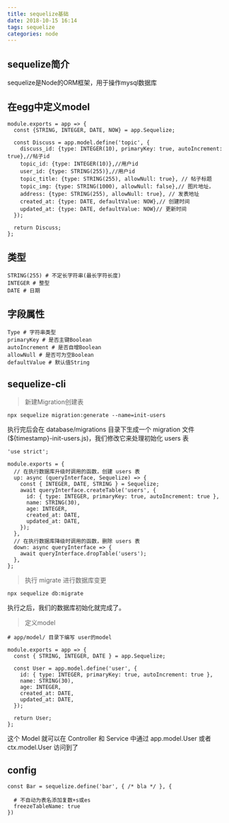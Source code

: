 ```yaml
---
title: sequelize基础
date: 2018-10-15 16:14
tags: sequelize
categories: node
---
```



## sequelize简介

sequelize是Node的ORM框架，用于操作mysql数据库


<div><!-- more--></div>

## 在egg中定义model


```
module.exports = app => {
  const {STRING, INTEGER, DATE, NOW} = app.Sequelize;

  const Discuss = app.model.define('topic', {
    discuss_id: {type: INTEGER(10), primaryKey: true, autoIncrement: true},//帖子id
    topic_id: {type: INTEGER(10)},//用户id
    user_id: {type: STRING(255)},//用户id
    topic_title: {type: STRING(255), allowNull: true}, // 帖子标题
    topic_img: {type: STRING(1000), allowNull: false},// 图片地址，
    address: {type: STRING(255), allowNull: true}, // 发表地址
    created_at: {type: DATE, defaultValue: NOW},// 创建时间
    updated_at: {type: DATE, defaultValue: NOW}// 更新时间
  });

  return Discuss;
};
```

## 类型


```
STRING(255) # 不定长字符串(最长字符长度)
INTEGER # 整型
DATE # 日期
```

## 字段属性


```
Type # 字符串类型
primaryKey # 是否主键Boolean
autoIncrement # 是否自增Boolean
allowNull # 是否可为空Boolean  
defaultValue # 默认值String
```


## sequelize-cli

> 新建Migration创建表

`npx sequelize migration:generate --name=init-users`

执行完后会在 database/migrations 目录下生成一个 migration 文件(${timestamp}-init-users.js)，我们修改它来处理初始化 users 表


```
'use strict';

module.exports = {
  // 在执行数据库升级时调用的函数，创建 users 表
  up: async (queryInterface, Sequelize) => {
    const { INTEGER, DATE, STRING } = Sequelize;
    await queryInterface.createTable('users', {
      id: { type: INTEGER, primaryKey: true, autoIncrement: true },
      name: STRING(30),
      age: INTEGER,
      created_at: DATE,
      updated_at: DATE,
    });
  },
  // 在执行数据库降级时调用的函数，删除 users 表
  down: async queryInterface => {
    await queryInterface.dropTable('users');
  },
};
```

> 执行 migrate 进行数据库变更

`npx sequelize db:migrate`

执行之后，我们的数据库初始化就完成了。

> 定义model


```
# app/model/ 目录下编写 user的model

module.exports = app => {
  const { STRING, INTEGER, DATE } = app.Sequelize;

  const User = app.model.define('user', {
    id: { type: INTEGER, primaryKey: true, autoIncrement: true },
    name: STRING(30),
    age: INTEGER,
    created_at: DATE,
    updated_at: DATE,
  });

  return User;
};
```

这个 Model 就可以在 Controller 和 Service 中通过 app.model.User 或者 ctx.model.User 访问到了

## config


```
const Bar = sequelize.define('bar', { /* bla */ }, {
 
  # 不自动为表名添加复数+s或es
  freezeTableName: true
})
```


